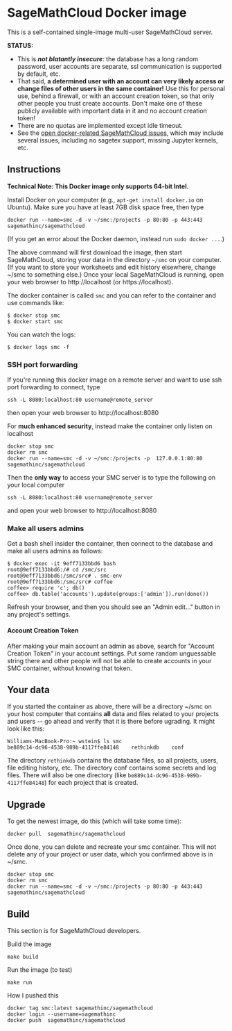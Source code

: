 # SageMathCloud Docker image

This is a self-contained single-image multi-user SageMathCloud server.

**STATUS:**
  - This is _**not blatantly insecure**_: the database has a long random password, user accounts are separate, ssl communication is supported by default, etc.
  - That said, **a determined user with an account can very likely access or change files of other users in the same container!** Use this for personal use, behind a firewall, or with an account creation token, so that only other people you trust create accounts.  Don't make one of these publicly available with important data in it and no account creation token!
  - There are no quotas are implemented except idle timeout.
  - See the [open docker-related SageMathCloud issues](https://github.com/sagemathinc/smc/issues?q=is%3Aopen+is%3Aissue+label%3AA-docker), which may include several issues, including no sagetex support, missing Jupyter kernels, etc.

## Instructions

**Technical Note: This Docker image only supports 64-bit Intel.**

Install Docker on your computer (e.g., `apt-get install docker.io` on Ubuntu).   Make sure you have at least 7GB disk space free, then type 

    docker run --name=smc -d -v ~/smc:/projects -p 80:80 -p 443:443 sagemathinc/sagemathcloud

(If you get an error about the Docker daemon, instead run `sudo docker ...`.)

The above command will first download the image, then start SageMathCloud, storing your data in the directory `~/smc` on your computer. (If you want to store your worksheets and edit history elsewhere, change ~/smc to something else.)  Once your local SageMathCloud is running, open your web browser to http://localhost (or https://localhost). 

The docker container is called `smc` and you can refer to the container and use commands like:

    $ docker stop smc
    $ docker start smc

You can watch the logs:

    $ docker logs smc -f
    
### SSH port forwarding

If you're running this docker image on a remote server and want to use ssh port forwarding to connect, type

    ssh -L 8080:localhost:80 username@remote_server

then open your web browser to http://localhost:8080

For **much enhanced security**, instead make the container only listen on localhost

    docker stop smc
    docker rm smc
    docker run --name=smc -d -v ~/smc:/projects -p  127.0.0.1:80:80 sagemathinc/sagemathcloud
    
Then the **only way** to access your SMC server is to type the following on your local computer

    ssh -L 8080:localhost:80 username@remote_server
    
and open your web browser to http://localhost:8080   

### Make all users admins

Get a bash shell insider the container, then connect to the database and make all users admins as follows:

    $ docker exec -it 9eff7133bbd6 bash
    root@9eff7133bbd6:/# cd /smc/src
    root@9eff7133bbd6:/smc/src# . smc-env
    root@9eff7133bbd6:/smc/src# coffee
    coffee> require 'c'; db()
    coffee> db.table('accounts').update(groups:['admin']).run(done())

Refresh your browser, and then you should see an "Admin edit..." button in any project's settings.

#### Account Creation Token

After making your main account an admin as above, search for "Account Creation Token" in your account settings. Put some random unguessable string there and other people will not be able to create accounts in your SMC container, without knowing that token.

## Your data

If you started the container as above, there will be a directory ~/smc on your host computer that contains **all** data and files related to your projects and users -- go ahead and verify that it is there before ugrading.   It might look like this:

    Williams-MacBook-Pro:~ wstein$ ls smc
    be889c14-dc96-4538-989b-4117ffe84148	rethinkdb    conf

The directory `rethinkdb` contains the database files, so all projects, users, file editing history, etc.  The directory conf contains some secrets and log files.  There will also be one directory (like `be889c14-dc96-4538-989b-4117ffe84148`) for each
project that is created.

## Upgrade


To get the newest image, do this (which will take some time):

    docker pull  sagemathinc/sagemathcloud

Once done, you can delete and recreate your smc container.  This will not delete any of your project or user data, which you confirmed above is in ~/smc.

    docker stop smc
    docker rm smc
    docker run --name=smc -d -v ~/smc:/projects -p 80:80 -p 443:443 sagemathinc/sagemathcloud


## Build

This section is for SageMathCloud developers.

Build the image

    make build

Run the image (to test)

    make run

How I pushed this

    docker tag smc:latest sagemathinc/sagemathcloud
    docker login --username=sagemathinc
    docker push  sagemathinc/sagemathcloud
